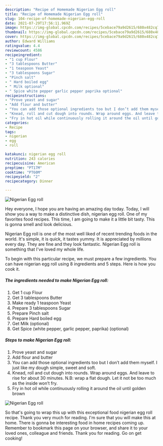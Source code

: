 ```yaml
---
description: "Recipe of Homemade Nigerian Egg roll"
title: "Recipe of Homemade Nigerian Egg roll"
slug: 104-recipe-of-homemade-nigerian-egg-roll
date: 2021-07-29T17:56:11.969Z
image: https://img-global.cpcdn.com/recipes/5cebace79a9d2615/680x482cq70/nigerian-egg-roll-recipe-main-photo.jpg
thumbnail: https://img-global.cpcdn.com/recipes/5cebace79a9d2615/680x482cq70/nigerian-egg-roll-recipe-main-photo.jpg
cover: https://img-global.cpcdn.com/recipes/5cebace79a9d2615/680x482cq70/nigerian-egg-roll-recipe-main-photo.jpg
author: Edward Williams
ratingvalue: 4.4
reviewcount: 4586
recipeingredient:
- "1 cup Flour"
- "3 tablespoons Butter"
- "1 teaspoon Yeast"
- "3 tablespoons Sugar"
- "Pinch salt"
- " Hard boiled egg"
- " Milk optional"
- " Spice white pepper garlic pepper paprika optional"
recipeinstructions:
- "Prove yeast and sugar"
- "Add flour and butter"
- "You can add those optional ingredients too but I don’t add them myself. I just like my dough simple, sweet and soft."
- "Knead, roll and cut dough into rounds. Wrap around eggs. And leave to rise for about 30 minutes. N.B: wrap a flat dough. Let it not be too much as the inside won’t fry."
- "Fry in hot oil while continuously rolling it around the oil until golden brown"
categories:
- Recipe
tags:
- nigerian
- egg
- roll

katakunci: nigerian egg roll 
nutrition: 243 calories
recipecuisine: American
preptime: "PT17M"
cooktime: "PT60M"
recipeyield: "2"
recipecategory: Dinner

---
```



![Nigerian Egg roll](https://img-global.cpcdn.com/recipes/5cebace79a9d2615/680x482cq70/nigerian-egg-roll-recipe-main-photo.jpg)

Hey everyone, I hope you are having an amazing day today. Today, I will show you a way to make a distinctive dish, nigerian egg roll. One of my favorites food recipes. This time, I am going to make it a little bit tasty. This is gonna smell and look delicious.



Nigerian Egg roll is one of the most well liked of recent trending foods in the world. It's simple, it is quick, it tastes yummy. It is appreciated by millions every day. They are fine and they look fantastic. Nigerian Egg roll is something that I've loved my whole life.


To begin with this particular recipe, we must prepare a few ingredients. You can have nigerian egg roll using 8 ingredients and 5 steps. Here is how you cook it.

<!--inarticleads1-->

##### The ingredients needed to make Nigerian Egg roll:

1. Get 1 cup Flour
1. Get 3 tablespoons Butter
1. Make ready 1 teaspoon Yeast
1. Prepare 3 tablespoons Sugar
1. Prepare Pinch salt
1. Prepare  Hard boiled egg
1. Get  Milk (optional)
1. Get  Spice (white pepper, garlic pepper, paprika) (optional)




<!--inarticleads2-->

##### Steps to make Nigerian Egg roll:

1. Prove yeast and sugar
1. Add flour and butter
1. You can add those optional ingredients too but I don’t add them myself. I just like my dough simple, sweet and soft.
1. Knead, roll and cut dough into rounds. Wrap around eggs. And leave to rise for about 30 minutes. N.B: wrap a flat dough. Let it not be too much as the inside won’t fry.
1. Fry in hot oil while continuously rolling it around the oil until golden brown
<img src="//assets-global.cpcdn.com/assets/icons/button_play-2c75c40dde080a61004c1f40b05d8f140eaff45d7e9e6481dc71c63d2e7c4909.png" alt="Nigerian Egg roll">



So that's going to wrap this up with this exceptional food nigerian egg roll recipe. Thank you very much for reading. I'm sure that you will make this at home. There is gonna be interesting food in home recipes coming up. Remember to bookmark this page on your browser, and share it to your loved ones, colleague and friends. Thank you for reading. Go on get cooking!
